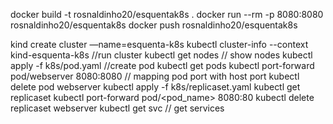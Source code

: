 docker build -t rosnaldinho20/esquentak8s .
docker run --rm -p 8080:8080 rosnaldinho20/esquentak8s
docker push rosnaldinho20/esquentak8s

kind create cluster —name=esquenta-k8s
kubectl cluster-info --context kind-esquenta-k8s //run cluster
kubectl get nodes // show nodes
kubectl apply -f k8s/pod.yaml //create pod
kubectl get pods
kubectl port-forward pod/webserver 8080:8080 // mapping pod port with host port
kubectl delete pod webserver
kubectl apply -f k8s/replicaset.yaml
kubectl get replicaset
kubectl port-forward pod/<pod_name> 8080:80
kubectl delete replicaset webserver
kubectl get svc // get services

